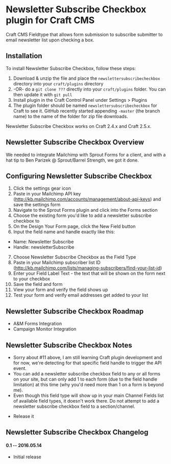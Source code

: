 # Newsletter Subscribe Checkbox plugin for Craft CMS

Craft CMS Fieldtype that allows form submission to subscribe submitter to email newsletter list upon checking a box.

## Installation

To install Newsletter Subscribe Checkbox, follow these steps:

1. Download & unzip the file and place the `newslettersubscribecheckbox` directory into your `craft/plugins` directory
2.  -OR- do a `git clone ???` directly into your `craft/plugins` folder.  You can then update it with `git pull`
3. Install plugin in the Craft Control Panel under Settings > Plugins
4. The plugin folder should be named `newslettersubscribecheckbox` for Craft to see it.  GitHub recently started appending `-master` (the branch name) to the name of the folder for zip file downloads.

Newsletter Subscribe Checkbox works on Craft 2.4.x and Craft 2.5.x.

## Newsletter Subscribe Checkbox Overview

We needed to integrate Mailchimp with Sprout Forms for a client, and with a hat tip to Ben Parizek @ Sprout/Barrel Strength, we got it done.

## Configuring Newsletter Subscribe Checkbox

1. Click the settings gear icon
2. Paste in your Mailchimp API key (http://kb.mailchimp.com/accounts/management/about-api-keys) and save the settings form
3. Navigate to the Sprout Forms plugin and click into the Forms section
4. Choose the existing form you'd like to add a newsletter subscribe checkbox to
5. On the Design Your Form page, click the New Field button
6. Input the field name and handle exactly like this: 
  * Name: Newsletter Subscribe
  * Handle: newsletterSubscribe
7. Choose Newsletter Subscribe Checkbox as the Field Type
8. Paste in your Mailchimp subscriber list ID (http://kb.mailchimp.com/lists/managing-subscribers/find-your-list-id)
9. Enter your Field Label Text - the text that will be shown on the form next to your checkbox
10. Save the field and form
11. View your form and verify the field shows up
12. Test your form and verify email addresses get added to your list

## Newsletter Subscribe Checkbox Roadmap

- A&M Forms Integration
- Campaign Monitor Integration

## Newsletter Subscribe Checkbox Notes

- Sorry about #11 above, I am still learning Craft plugin development and for now, we're detecting for that specific field handle to trigger the API event.
- You can add a newsletter subscribe checkbox field to any or all forms on your site, but can only add 1 to each form (due to the field handle limitation) at this time (why you'd need more than 1 on a form is beyond me).
- Even though this field type will show up in your main Channel Fields list of available field types, it doesn't work there. Do not attempt to add a newsletter subscribe checkbox field to a section/channel.

* Release it

## Newsletter Subscribe Checkbox Changelog

#### 0.1 -- 2016.05.14

* Initial release